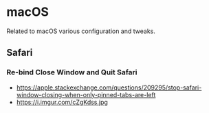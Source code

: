 # macOS

Related to macOS various configuration and tweaks.

## Safari

### Re-bind Close Window and Quit Safari

- <https://apple.stackexchange.com/questions/209295/stop-safari-window-closing-when-only-pinned-tabs-are-left>
- <https://i.imgur.com/cZgKdss.jpg>
